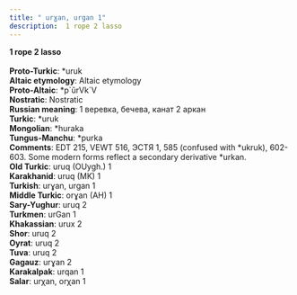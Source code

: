 ```yaml
---
title: " urɣan, urgan 1"
description:  1 rope 2 lasso
---
```

<p data-pagefind-weight="0.5">
<strong> 1 rope 2 lasso</strong><br><br>
<strong>Proto-Turkic</strong>:  *uruk<br>
<strong>Altaic etymology</strong>:  Altaic etymology<br>
<strong> Proto-Altaic</strong>:  *p`ŭrVk`V<br>
<strong>Nostratic</strong>:  Nostratic<br>
<strong>Russian meaning</strong>:  1 веревка, бечева, канат 2 аркан<br>
<strong>Turkic</strong>:  *uruk<br>
<strong>Mongolian</strong>:  *huraka<br>
<strong>Tungus-Manchu</strong>:  *purka<br>
<strong>Comments</strong>:  EDT 215, VEWT 516, ЭСТЯ 1, 585 (confused with *ukruk), 602-603. Some modern forms reflect a secondary derivative *urkan.<br>
<strong>Old Turkic</strong>:  uruq (OUygh.) 1<br>
<strong>Karakhanid</strong>:  uruq (MK) 1<br>
<strong>Turkish</strong>:  urɣan, urgan 1<br>
<strong>Middle Turkic</strong>:  orɣan (AH) 1<br>
<strong>Sary-Yughur</strong>:  uruq 2<br>
<strong>Turkmen</strong>:  urGan 1<br>
<strong>Khakassian</strong>:  urux 2<br>
<strong>Shor</strong>:  uruq 2<br>
<strong>Oyrat</strong>:  uruq 2<br>
<strong>Tuva</strong>:  uruq 2<br>
<strong>Gagauz</strong>:  urɣan 2<br>
<strong>Karakalpak</strong>:  urqan 1<br>
<strong>Salar</strong>:  urχan, orχan 1<br>

</p>
